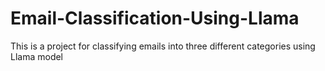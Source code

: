 # Email-Classification-Using-Llama
This is a project for classifying emails into three different categories using Llama model
